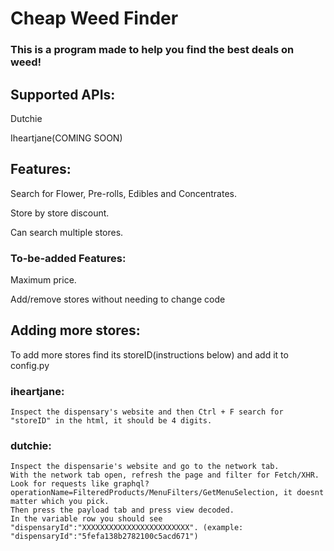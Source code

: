 # Cheap Weed Finder
### This is a program made to help you find the best deals on weed!

## Supported APIs:

  Dutchie
  
  Iheartjane(COMING SOON)

## Features:

  Search for Flower, Pre-rolls, Edibles and Concentrates.
  
  Store by store discount.
  
  Can search multiple stores.
  
### To-be-added Features:

  Maximum price.
  
  Add/remove stores without needing to change code
  
## Adding more stores:
To add more stores find its storeID(instructions below) and add it to config.py

  ### iheartjane: 
    Inspect the dispensary's website and then Ctrl + F search for "storeID" in the html, it should be 4 digits.

 ### dutchie: 
    Inspect the dispensarie's website and go to the network tab.
    With the network tab open, refresh the page and filter for Fetch/XHR.
    Look for requests like graphql?operationName=FilteredProducts/MenuFilters/GetMenuSelection, it doesnt matter which you pick.
    Then press the payload tab and press view decoded.
    In the variable row you should see "dispensaryId":"XXXXXXXXXXXXXXXXXXXXXXXX". (example: "dispensaryId":"5fefa138b2782100c5acd671")
